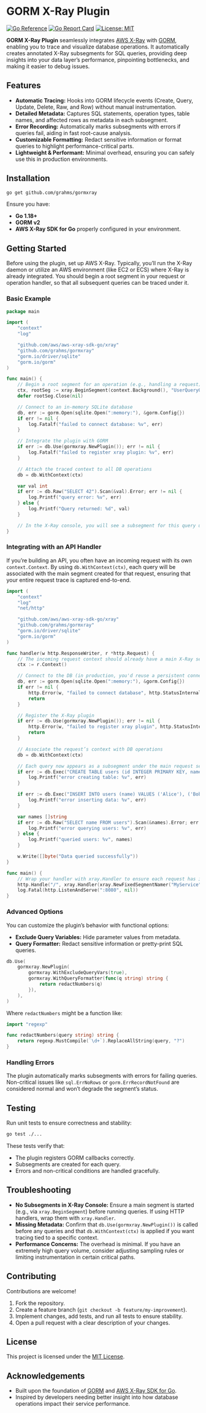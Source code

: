 # GORM X-Ray Plugin

[![Go Reference](https://pkg.go.dev/badge/github.com/grahms/gormxray.svg)](https://pkg.go.dev/github.com/grahms/gormxray)
[![Go Report Card](https://goreportcard.com/badge/github.com/grahms/gormxray)](https://goreportcard.com/report/github.com/grahms/gormxray)
[![License: MIT](https://img.shields.io/badge/License-MIT-yellow.svg)](./LICENSE)

**GORM X-Ray Plugin** seamlessly integrates [AWS X-Ray](https://aws.amazon.com/xray/) with [GORM](https://gorm.io/), enabling you to trace and visualize database operations. It automatically creates annotated X-Ray subsegments for SQL queries, providing deep insights into your data layer’s performance, pinpointing bottlenecks, and making it easier to debug issues.

## Features

- **Automatic Tracing:** Hooks into GORM lifecycle events (Create, Query, Update, Delete, Raw, and Row) without manual instrumentation.
- **Detailed Metadata:** Captures SQL statements, operation types, table names, and affected rows as metadata in each subsegment.
- **Error Recording:** Automatically marks subsegments with errors if queries fail, aiding in fast root-cause analysis.
- **Customizable Formatting:** Redact sensitive information or format queries to highlight performance-critical parts.
- **Lightweight & Performant:** Minimal overhead, ensuring you can safely use this in production environments.

## Installation

```bash
go get github.com/grahms/gormxray
```

Ensure you have:
- **Go 1.18+**
- **GORM v2**
- **AWS X-Ray SDK for Go** properly configured in your environment.

## Getting Started

Before using the plugin, set up AWS X-Ray. Typically, you’ll run the X-Ray daemon or utilize an AWS environment (like EC2 or ECS) where X-Ray is already integrated. You should begin a root segment in your request or operation handler, so that all subsequent queries can be traced under it.

### Basic Example

```go
package main

import (
    "context"
    "log"

    "github.com/aws/aws-xray-sdk-go/xray"
    "github.com/grahms/gormxray"
    "gorm.io/driver/sqlite"
    "gorm.io/gorm"
)

func main() {
    // Begin a root segment for an operation (e.g., handling a request)
    ctx, rootSeg := xray.BeginSegment(context.Background(), "UserQueryOperation")
    defer rootSeg.Close(nil)

    // Connect to an in-memory SQLite database
    db, err := gorm.Open(sqlite.Open(":memory:"), &gorm.Config{})
    if err != nil {
        log.Fatalf("failed to connect database: %v", err)
    }

    // Integrate the plugin with GORM
    if err := db.Use(gormxray.NewPlugin()); err != nil {
        log.Fatalf("failed to register xray plugin: %v", err)
    }

    // Attach the traced context to all DB operations
    db = db.WithContext(ctx)

    var val int
    if err := db.Raw("SELECT 42").Scan(&val).Error; err != nil {
        log.Printf("query error: %v", err)
    } else {
        log.Printf("Query returned: %d", val)
    }

    // In the X-Ray console, you will see a subsegment for this query under "UserQueryOperation"
}
```

### Integrating with an API Handler

If you’re building an API, you often have an incoming request with its own `context.Context`. By using `db.WithContext(ctx)`, each query will be associated with the main segment created for that request, ensuring that your entire request trace is captured end-to-end.

```go
import (
    "context"
    "log"
    "net/http"

    "github.com/aws/aws-xray-sdk-go/xray"
    "github.com/grahms/gormxray"
    "gorm.io/driver/sqlite"
    "gorm.io/gorm"
)

func handler(w http.ResponseWriter, r *http.Request) {
    // The incoming request context should already have a main X-Ray segment if you’re using xray.Handler
    ctx := r.Context()

    // Connect to the DB (in production, you'd reuse a persistent connection)
    db, err := gorm.Open(sqlite.Open(":memory:"), &gorm.Config{})
    if err != nil {
        http.Error(w, "failed to connect database", http.StatusInternalServerError)
        return
    }

    // Register the X-Ray plugin
    if err := db.Use(gormxray.NewPlugin()); err != nil {
        http.Error(w, "failed to register xray plugin", http.StatusInternalServerError)
        return
    }

    // Associate the request’s context with DB operations
    db = db.WithContext(ctx)

    // Each query now appears as a subsegment under the main request segment in X-Ray
    if err := db.Exec("CREATE TABLE users (id INTEGER PRIMARY KEY, name TEXT)").Error; err != nil {
        log.Printf("error creating table: %v", err)
    }

    if err := db.Exec("INSERT INTO users (name) VALUES ('Alice'), ('Bob')").Error; err != nil {
        log.Printf("error inserting data: %v", err)
    }

    var names []string
    if err := db.Raw("SELECT name FROM users").Scan(&names).Error; err != nil {
        log.Printf("error querying users: %v", err)
    } else {
        log.Printf("queried users: %v", names)
    }

    w.Write([]byte("Data queried successfully"))
}

func main() {
    // Wrap your handler with xray.Handler to ensure each request has its own segment
    http.Handle("/", xray.Handler(xray.NewFixedSegmentNamer("MyService"), http.HandlerFunc(handler)))
    log.Fatal(http.ListenAndServe(":8080", nil))
}
```

### Advanced Options

You can customize the plugin’s behavior with functional options:

- **Exclude Query Variables:** Hide parameter values from metadata.
- **Query Formatter:** Redact sensitive information or pretty-print SQL queries.

```go
db.Use(
    gormxray.NewPlugin(
        gormxray.WithExcludeQueryVars(true),
        gormxray.WithQueryFormatter(func(q string) string {
            return redactNumbers(q)
        }),
    ),
)
```

Where `redactNumbers` might be a function like:

```go
import "regexp"

func redactNumbers(query string) string {
    return regexp.MustCompile(`\d+`).ReplaceAllString(query, "?")
}
```

### Handling Errors

The plugin automatically marks subsegments with errors for failing queries. Non-critical issues like `sql.ErrNoRows` or `gorm.ErrRecordNotFound` are considered normal and won’t degrade the segment’s status.

## Testing

Run unit tests to ensure correctness and stability:

```bash
go test ./...
```

These tests verify that:
- The plugin registers GORM callbacks correctly.
- Subsegments are created for each query.
- Errors and non-critical conditions are handled gracefully.

## Troubleshooting

- **No Subsegments in X-Ray Console:** Ensure a main segment is started (e.g., via `xray.BeginSegment`) before running queries. If using HTTP handlers, wrap them with `xray.Handler`.
- **Missing Metadata:** Confirm that `db.Use(gormxray.NewPlugin())` is called before any queries and that `db.WithContext(ctx)` is applied if you want tracing tied to a specific context.
- **Performance Concerns:** The overhead is minimal. If you have an extremely high query volume, consider adjusting sampling rules or limiting instrumentation in certain critical paths.

## Contributing

Contributions are welcome!
1. Fork the repository.
2. Create a feature branch (`git checkout -b feature/my-improvement`).
3. Implement changes, add tests, and run all tests to ensure stability.
4. Open a pull request with a clear description of your changes.

## License

This project is licensed under the [MIT License](./LICENSE).

## Acknowledgements

- Built upon the foundation of [GORM](https://gorm.io/) and [AWS X-Ray SDK for Go](https://github.com/aws/aws-xray-sdk-go).
- Inspired by developers needing better insight into how database operations impact their service performance.
